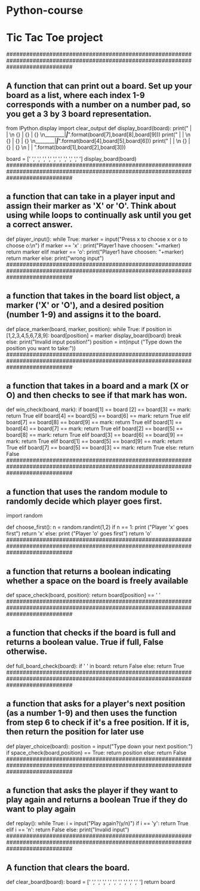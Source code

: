 # Python-course
# Tic Tac Toe project
####################################################################################################################################
## A function that can print out a board. Set up your board as a list, where each index 1-9 corresponds with a number on a number pad, so you get a 3 by 3 board representation.

from IPython.display import clear_output
def display_board(board):
    print("        |       |       \n    {}   |   {}   |    {}  \n________|_______|_______".format(board[7],board[8],board[9]))
    print("        |       |       \n    {}   |   {}   |    {}  \n________|_______|_______".format(board[4],board[5],board[6]))
    print("        |       |       \n    {}   |   {}   |    {}  \n        |       |       ".format(board[1],board[2],board[3]))

board = [' ',' ',' ',' ',' ',' ',' ',' ',' ',' ']
display_board(board)
####################################################################################################################################
## a function that can take in a player input and assign their marker as 'X' or 'O'. Think about using while loops to continually ask until you get a correct answer.

def player_input():
    while True:
        marker = input("Press x to choose x or o to choose o:\n")
        if marker == 'x' :
            print("Player1 have choosen:  "+marker)
            return marker
        elif marker == 'o':
            print("Player1 have choosen:  "+marker)
            return marker
        else:
            print("wrong input")
####################################################################################################################################  
## a function that takes in the board list object, a marker ('X' or 'O'), and a desired position (number 1-9) and assigns it to the board.

def place_marker(board, marker, position):
    while True:
        if position in [1,2,3,4,5,6,7,8,9]:
            board[position] = marker
            display_board(board)
            break
        else:
            print("Invalid input position!")
            position = int(input ("Type down the position you want to take:"))
####################################################################################################################################
## a function that takes in a board and a mark (X or O) and then checks to see if that mark has won.

def win_check(board, mark):
    if board[1] == board [2] == board[3] == mark:
        return True
    elif board[4] == board[5] == board[6] == mark:
        return True
    elif board[7] == board[8] == board[9] == mark:
        return True
    elif board[1] == board[4] == board[7] == mark:
        return True
    elif board[2] == board[5] == board[8] == mark:
        return True
    elif board[3] == board[6] == board[9] == mark:
        return True
    elif board[1] == board[5] == board[9] == mark:
        return True
    elif board[7] == board[5] == board[3] == mark:
        return True
    else:
        return False
####################################################################################################################################    
## a function that uses the random module to randomly decide which player goes first.

import random

def choose_first():
    n = random.randint(1,2)
    if n == 1:
        print ("Player 'x' goes first")
        return 'x'
    else:
        print ("Player 'o' goes first")
        return 'o'
####################################################################################################################################
## a function that returns a boolean indicating whether a space on the board is freely available

def space_check(board, position):
    return board[position] == ' ' 
####################################################################################################################################
## a function that checks if the board is full and returns a boolean value. True if full, False otherwise.
def full_board_check(board):
    if ' ' in board:
        return False
    else:
        return True
####################################################################################################################################     
## a function that asks for a player's next position (as a number 1-9) and then uses the function from step 6 to check if it's a free position. If it is, then return the position for later use

def player_choice(board):
    position = input("Type down your next position:")
    if space_check(board,position) == True:
        return position
    else:
        return False
####################################################################################################################################
## a function that asks the player if they want to play again and returns a boolean True if they do want to play again

def replay():
    while True:
        i = input("Play again?(y/n)")
        if i == 'y':
            return True
        elif i == 'n':
            return False
        else:
            print("Invalid input") 
####################################################################################################################################
## A function that clears the board.

def clear_board(board):
    board = [' ',' ',' ',' ',' ',' ',' ',' ',' ',' ']
    return board  
